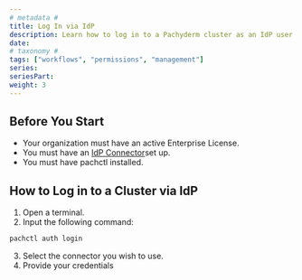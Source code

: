 ```yaml
---
# metadata # 
title: Log In via IdP
description: Learn how to log in to a Pachyderm cluster as an IdP user. 
date: 
# taxonomy #
tags: ["workflows", "permissions", "management"]
series:
seriesPart:
weight: 3
---
```


## Before You Start 

- Your organization must have an active Enterprise License.
- You must have an [IdP Connector](../connectors)set up. 
- You must have pachctl installed.

## How to Log in to a Cluster via IdP

1. Open a terminal.
2. Input the following command:
```s
pachctl auth login
```
3. Select the connector you wish to use.
4. Provide your credentials

